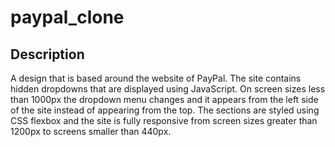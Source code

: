 # paypal_clone

## Description

A design that is based around the website of PayPal. The site contains hidden dropdowns that are displayed using JavaScript. On screen sizes less than 1000px the dropdown menu changes and it appears from the left side of the site instead of appearing from the top. The sections are styled using CSS flexbox and the site is fully responsive from screen sizes greater than 1200px to screens smaller than 440px.
